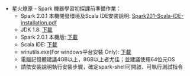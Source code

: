 <BR>
<ul>
  <li>
    星火燎原 - Spark 機器學習初探課前準備作業：
    <ul>
      <li>Spark 2.0.1 本機開發環境及Scala IDE安裝說明: <a href="https://github.com/yclee0418/sparkTeach/blob/master/installation/Spark201-Scala-IDE-installation.pdf" target="_blank">Spark201-Scala-IDE-installation.pdf</a></li>
      <li>JDK 1.8: <a href="http://www.oracle.com/technetwork/java/javase/downloads/jdk8-downloads-2133151.html" target="_blank">下載</a></li>
      <li>Spark 2.0.1 本機版: <a href="https://goo.gl/LdlGm8" target="_blank">下載</a></li>
      <li>Scala IDE: <a href="http://scala-ide.org/download/sdk.html" target="_blank">下載</a></li>
      <li>winutils.exe(For windows平台安裝 Only): <a href="https://github.com/yclee0418/sparkTeach/blob/master/installation/winutils.exe" target="_blank">下載</a></li>
      <li>電腦記憶體建議4GB以上，8GB以上者尤佳；並建議使用64位元OS</li>
      <li>請依安裝說明執行安裝步驟，確定spark-shell可開啟、可執行測試指令</li>
    </ul>
  </li>
</ul>
